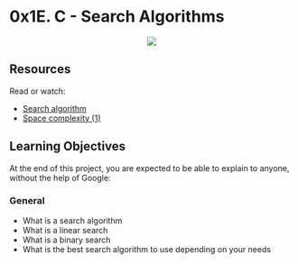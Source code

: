 #  0x1E. C - Search Algorithms

<p align="center">
    <img src="https://d3i71xaburhd42.cloudfront.net/8ae604184ad0237f48f4cab34fd3cb1971a2c956/1-TableI-1.png" size="400">
</p>

## Resources
Read or watch:
- [Search algorithm](https://en.wikipedia.org/wiki/Search_algorithm)
- [Space complexity (1)](https://www.geeksforgeeks.org/g-fact-86/)

## Learning Objectives
At the end of this project, you are expected to be able to explain to anyone, without the help of Google:

### General
- What is a search algorithm
- What is a linear search
- What is a binary search
- What is the best search algorithm to use depending on your needs
